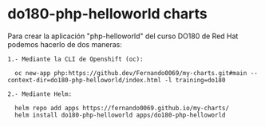 # do180-php-helloworld charts

Para crear la aplicación "php-helloworld" del curso DO180 de Red Hat podemos hacerlo de dos maneras:
```
1.- Mediante la CLI de Openshift (oc):

  oc new-app php:https://github.dev/Fernando0069/my-charts.git#main --context-dir=do180-php-helloworld/index.html -l training=do180

2.- Mediante Helm:

  helm repo add apps https://fernando0069.github.io/my-charts/
  helm install do180-php-helloworld apps/do180-php-helloworld
```

